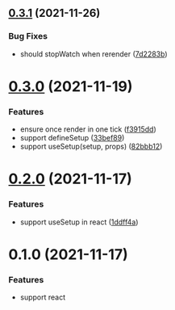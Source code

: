 ## [0.3.1](https://github.com/dolymood/uni-store/compare/v0.3.0...v0.3.1) (2021-11-26)


### Bug Fixes

* should stopWatch when rerender ([7d2283b](https://github.com/dolymood/uni-store/commit/7d2283be3926a1a8dd19e7a3b2598e8a65b9e69c))



# [0.3.0](https://github.com/dolymood/uni-store/compare/v0.2.0...v0.3.0) (2021-11-19)
### Features

* ensure once render in one tick ([f3915dd](https://github.com/dolymood/uni-store/commit/f3915dd27f83ddb9200580e4bc356f92afea8580))
* support defineSetup ([33bef89](https://github.com/dolymood/uni-store/commit/33bef89b8e67b70c34dfbd98f14351732df24909))
* support useSetup(setup, props) ([82bbb12](https://github.com/dolymood/uni-store/commit/82bbb1294da98ad05b707a231324cb85e8d9770b))



# [0.2.0](https://github.com/dolymood/uni-store/compare/v0.1.0...v0.2.0) (2021-11-17)

### Features

* support useSetup in react ([1ddff4a](https://github.com/dolymood/uni-store/commit/1ddff4a1cce33276374324936e6194746bed9f5a))


# 0.1.0 (2021-11-17)

### Features

* support react
